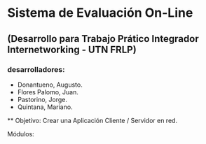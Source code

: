 #  Sistema de Evaluación On-Line 

##  (Desarrollo para Trabajo Prático Integrador Internetworking - UTN FRLP)
 
### desarrolladores: 

* Donantueno, Augusto.
* Flores Palomo, Juan.
* Pastorino, Jorge.
* Quintana, Mariano.

** Objetivo: Crear una Aplicación Cliente / Servidor en red.

Módulos:

 
